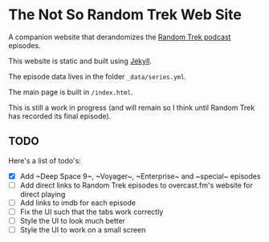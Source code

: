 # The Not So Random Trek Web Site

A companion website that derandomizes the [Random Trek podcast](https://www.theincomparable.com/randomtrek) episodes.

This website is static and built using [Jekyll](https://jekyllrb.com).

The episode data lives in the folder `_data/series.yml`.

The main page is built in `/index.html`.

This is still a work in progress (and will remain so I think until Random Trek has recorded its final episode).

## TODO

Here's a list of todo's:

- [x] Add ~Deep Space 9~, ~Voyager~, ~Enterprise~ and ~special~ episodes
- [ ] Add direct links to Random Trek episodes to overcast.fm's website for direct playing
- [ ] Add links to imdb for each episode
- [ ] Fix the UI such that the tabs work correctly
- [ ] Style the UI to look much better
- [ ] Style the UI to work on a small screen
